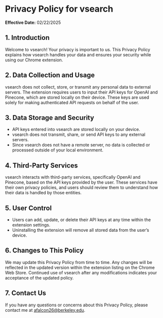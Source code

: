 # Privacy Policy for vsearch

**Effective Date:** 02/22/2025

## 1. Introduction

Welcome to vsearch! Your privacy is important to us. This Privacy Policy explains how vsearch handles your data and ensures your security while using our Chrome extension.

## 2. Data Collection and Usage

vsearch does not collect, store, or transmit any personal data to external servers. The extension requires users to input their API keys for OpenAI and Pinecone, which are stored locally on their device. These keys are used solely for making authenticated API requests on behalf of the user.

## 3. Data Storage and Security

- API keys entered into vsearch are stored locally on your device.
- vsearch does not transmit, share, or send API keys to any external servers.
- Since vsearch does not have a remote server, no data is collected or processed outside of your local environment.

## 4. Third-Party Services

vsearch interacts with third-party services, specifically OpenAI and Pinecone, based on the API keys provided by the user. These services have their own privacy policies, and users should review them to understand how their data is handled by those entities.

## 5. User Control

- Users can add, update, or delete their API keys at any time within the extension settings.
- Uninstalling the extension will remove all stored data from the user’s device.

## 6. Changes to This Policy

We may update this Privacy Policy from time to time. Any changes will be reflected in the updated version within the extension listing on the Chrome Web Store. Continued use of vsearch after any modifications indicates your acceptance of the updated policy.

## 7. Contact Us

If you have any questions or concerns about this Privacy Policy, please contact me at afalcon26@berkeley.edu.